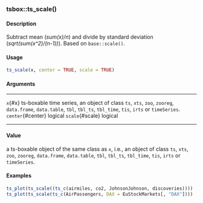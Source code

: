 ### tsbox::ts_scale()

#### Description

Subtract mean (*sum(x)/n*) and divide by standard deviation
(*sqrt(sum(x\^2)/(n-1))*). Based on `base::scale()`.

#### Usage

``` R
ts_scale(x, center = TRUE, scale = TRUE)
```

#### Arguments

  ------------------- ------------------------------------------------------------------------------------------------------------------------------------------------------------------
  `x`{#x}             ts-boxable time series, an object of class `ts`, `xts`, `zoo`, `zooreg`, `data.frame`, `data.table`, `tbl`, `tbl_ts`, `tbl_time`, `tis`, `irts` or `timeSeries`.
  `center`{#center}   logical
  `scale`{#scale}     logical
  ------------------- ------------------------------------------------------------------------------------------------------------------------------------------------------------------

#### Value

a ts-boxable object of the same class as `x`, i.e., an object of class
`ts`, `xts`, `zoo`, `zooreg`, `data.frame`, `data.table`, `tbl`,
`tbl_ts`, `tbl_time`, `tis`, `irts` or `timeSeries`.

#### Examples

``` R
ts_plot(ts_scale((ts_c(airmiles, co2, JohnsonJohnson, discoveries))))
ts_plot(ts_scale(ts_c(AirPassengers, DAX = EuStockMarkets[, "DAX"])))
```
